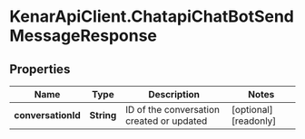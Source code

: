 # KenarApiClient.ChatapiChatBotSendMessageResponse

## Properties

Name | Type | Description | Notes
------------ | ------------- | ------------- | -------------
**conversationId** | **String** | ID of the conversation created or updated | [optional] [readonly] 


